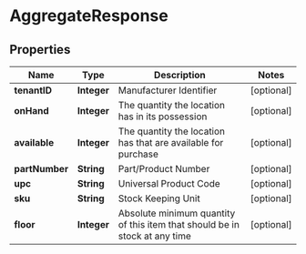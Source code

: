 
# AggregateResponse

## Properties
Name | Type | Description | Notes
------------ | ------------- | ------------- | -------------
**tenantID** | **Integer** | Manufacturer Identifier |  [optional]
**onHand** | **Integer** | The quantity the location has in its possession |  [optional]
**available** | **Integer** | The quantity the location has that are available for purchase |  [optional]
**partNumber** | **String** | Part/Product Number |  [optional]
**upc** | **String** | Universal Product Code |  [optional]
**sku** | **String** | Stock Keeping Unit |  [optional]
**floor** | **Integer** | Absolute minimum quantity of this item that should be in stock at any time |  [optional]



